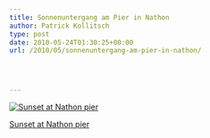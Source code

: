 ```yaml
---
title: Sonnenuntergang am Pier in Nathon
author: Patrick Kollitsch
type: post
date: 2010-05-24T01:30:25+00:00
url: /2010/05/sonnenuntergang-am-pier-in-nathon/




---
```

<div class="media image">
  <a href="http://www.flickr.com/photos/schreibblogade/4631793192/" title="Sunset at Nathon pier"><img src="//farm5.static.flickr.com/4065/4631793192_5f52b9aaab.jpg" alt="Sunset at Nathon pier" /></p> 
  
  <p>
    Sunset at Nathon pier
  </p>
  
  <p>
    </a></div>